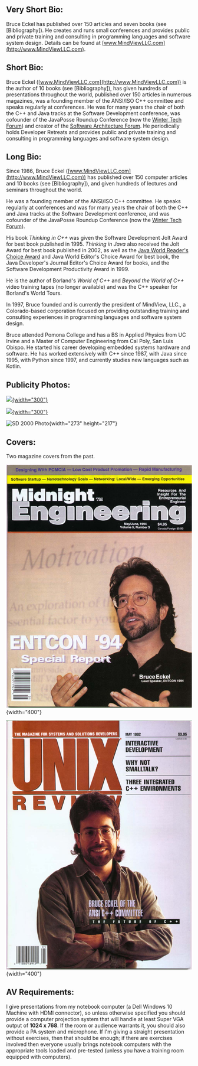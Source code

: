 ## Very Short Bio:

Bruce Eckel has published over 150 articles and seven books (see
[Bibliography]). He creates and runs small conferences and provides public and
private training and consulting in programming languages and software system
design. Details can be found at
[www.MindViewLLC.com](http://www.MindViewLLC.com).


## Short Bio:

Bruce Eckel ([www.MindViewLLC.com](http://www.MindViewLLC.com)) is the author
of 10 books (see [Bibliography]), has given hundreds of presentations
throughout the world, published over 150 articles in numerous magazines, was a
founding member of the ANSI/ISO C++ committee and speaks regularly at
conferences. He was for many years the chair of both the C++ and Java tracks at
the Software Development conference, was cofounder of the JavaPosse Roundup
Conference (now the [Winter Tech Forum](http://www.WinterTechForum.com)) and
creator of the [Software Architecture
Forum](http://softwarearchitectureforum.com). He periodically holds Developer
Retreats and provides public and private training and consulting in programming
languages and software system design.

## Long Bio:

Since 1986, Bruce Eckel ([www.MindViewLLC.com](http://www.MindViewLLC.com)) has
published over 150 computer articles and 10 books (see [Bibliography]), and
given hundreds of lectures and seminars throughout the world.

He was a founding member of the ANSI/ISO C++ committee. He speaks regularly at
conferences and was for many years the chair of both the C++ and Java tracks at
the Software Development conference, and was cofounder of the JavaPosse Roundup
Conference (now the [Winter Tech Forum](http://www.WinterTechForum.com)).

His book *Thinking in C++* was given the Software Development Jolt Award for
best book published in 1995. *Thinking in Java* also received the Jolt Award
for best book published in 2002, as well as the [Java World Reader's Choice
Award](http://www.javaworld.com/javaworld/rcawards99/jw-0320-rca.html) and Java
World Editor's Choice Award for best book, the Java Developer's Journal
Editor's Choice Award for books, and the Software Development Productivity
Award in 1999.

He is the author of Borland's *World of C++* and *Beyond the World of
C++* video training tapes (no longer available) and was the C++ speaker
for Borland's World Tours.

In 1997, Bruce founded and is currently the president of MindView, LLC.,
a Colorado-based corporation focused on providing outstanding training
and consulting experiences in programming languages and software system
design.

Bruce attended Pomona College and has a BS in Applied Physics from UC Irvine
and a Master of Computer Engineering from Cal Poly, San Luis Obispo. He
started his career developing embedded systems hardware and software. He has
worked extensively with C++ since 1987, with Java since 1995, with Python
since 1997, and currently studies new languages such as Kotlin.

## Publicity Photos:

[![](MindViewLLC.png){width="300"}](./MindViewLLC.png)

[![](Sunglasses-Thumb.jpg){width="300"}](./Sunglasses.jpg)

![SD 2000 Photo](SD2000-panel.jpg){width="273" height="217"}

## Covers:

Two magazine covers from the past.

![Sepia Blur Photo](MidEngrCoverHi.JPG){width="400"}

![Sepia Blur Photo](UnixReviewCoverHi.JPG){width="400"}

## AV Requirements:

I give presentations from my notebook computer (a Dell Windows 10 Machine
with HDMI connector), so unless otherwise specified you should provide a
computer projection system that will handle at least Super VGA output of
**1024 x 768**. If the room or audience warrants it, you should also provide a
PA system and microphone. If I'm giving a straight presentation without
exercises, then that should be enough; if there are exercises involved then
everyone usually brings notebook computers with the appropriate tools loaded
and pre-tested (unless you have a training room equipped with computers).
